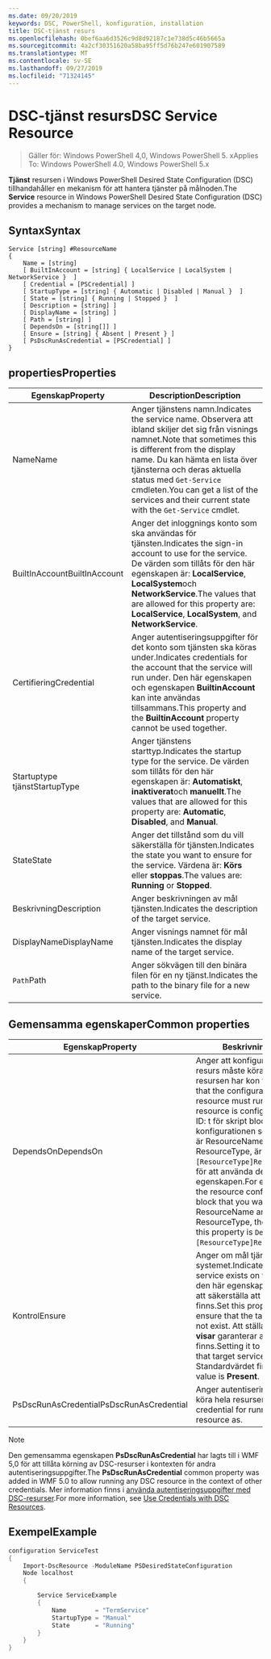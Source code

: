 ```yaml
---
ms.date: 09/20/2019
keywords: DSC, PowerShell, konfiguration, installation
title: DSC-tjänst resurs
ms.openlocfilehash: 0bef6aa6d3526c9d8d92187c1e738d5c46b5665a
ms.sourcegitcommit: 4a2cf30351620a58ba95ff5d76b247e601907589
ms.translationtype: MT
ms.contentlocale: sv-SE
ms.lasthandoff: 09/27/2019
ms.locfileid: "71324145"
---
```

# <a name="dsc-service-resource"></a><span data-ttu-id="705b4-103">DSC-tjänst resurs</span><span class="sxs-lookup"><span data-stu-id="705b4-103">DSC Service Resource</span></span>

> <span data-ttu-id="705b4-104">Gäller för: Windows PowerShell 4,0, Windows PowerShell 5. x</span><span class="sxs-lookup"><span data-stu-id="705b4-104">Applies To: Windows PowerShell 4.0, Windows PowerShell 5.x</span></span>

<span data-ttu-id="705b4-105">**Tjänst** resursen i Windows PowerShell Desired State Configuration (DSC) tillhandahåller en mekanism för att hantera tjänster på målnoden.</span><span class="sxs-lookup"><span data-stu-id="705b4-105">The **Service** resource in Windows PowerShell Desired State Configuration (DSC) provides a mechanism to manage services on the target node.</span></span>

## <a name="syntax"></a><span data-ttu-id="705b4-106">Syntax</span><span class="sxs-lookup"><span data-stu-id="705b4-106">Syntax</span></span>

```Syntax
Service [string] #ResourceName
{
    Name = [string]
    [ BuiltInAccount = [string] { LocalService | LocalSystem | NetworkService }  ]
    [ Credential = [PSCredential] ]
    [ StartupType = [string] { Automatic | Disabled | Manual }  ]
    [ State = [string] { Running | Stopped }  ]
    [ Description = [string] ]
    [ DisplayName = [string] ]
    [ Path = [string] ]
    [ DependsOn = [string[]] ]
    [ Ensure = [string] { Absent | Present } ]
    [ PsDscRunAsCredential = [PSCredential] ]
}
```

## <a name="properties"></a><span data-ttu-id="705b4-107">properties</span><span class="sxs-lookup"><span data-stu-id="705b4-107">Properties</span></span>

|<span data-ttu-id="705b4-108">Egenskap</span><span class="sxs-lookup"><span data-stu-id="705b4-108">Property</span></span> |<span data-ttu-id="705b4-109">Description</span><span class="sxs-lookup"><span data-stu-id="705b4-109">Description</span></span> |
|---|---|
|<span data-ttu-id="705b4-110">Name</span><span class="sxs-lookup"><span data-stu-id="705b4-110">Name</span></span> |<span data-ttu-id="705b4-111">Anger tjänstens namn.</span><span class="sxs-lookup"><span data-stu-id="705b4-111">Indicates the service name.</span></span> <span data-ttu-id="705b4-112">Observera att ibland skiljer det sig från visnings namnet.</span><span class="sxs-lookup"><span data-stu-id="705b4-112">Note that sometimes this is different from the display name.</span></span> <span data-ttu-id="705b4-113">Du kan hämta en lista över tjänsterna och deras aktuella status med `Get-Service` cmdleten.</span><span class="sxs-lookup"><span data-stu-id="705b4-113">You can get a list of the services and their current state with the `Get-Service` cmdlet.</span></span> |
|<span data-ttu-id="705b4-114">BuiltInAccount</span><span class="sxs-lookup"><span data-stu-id="705b4-114">BuiltInAccount</span></span> |<span data-ttu-id="705b4-115">Anger det inloggnings konto som ska användas för tjänsten.</span><span class="sxs-lookup"><span data-stu-id="705b4-115">Indicates the sign-in account to use for the service.</span></span> <span data-ttu-id="705b4-116">De värden som tillåts för den här egenskapen är: **LocalService**, **LocalSystem**och **NetworkService**.</span><span class="sxs-lookup"><span data-stu-id="705b4-116">The values that are allowed for this property are: **LocalService**, **LocalSystem**, and **NetworkService**.</span></span> |
|<span data-ttu-id="705b4-117">Certifiering</span><span class="sxs-lookup"><span data-stu-id="705b4-117">Credential</span></span> |<span data-ttu-id="705b4-118">Anger autentiseringsuppgifter för det konto som tjänsten ska köras under.</span><span class="sxs-lookup"><span data-stu-id="705b4-118">Indicates credentials for the account that the service will run under.</span></span> <span data-ttu-id="705b4-119">Den här egenskapen och egenskapen **BuiltinAccount** kan inte användas tillsammans.</span><span class="sxs-lookup"><span data-stu-id="705b4-119">This property and the **BuiltinAccount** property cannot be used together.</span></span> |
|<span data-ttu-id="705b4-120">Startuptype tjänst</span><span class="sxs-lookup"><span data-stu-id="705b4-120">StartupType</span></span> |<span data-ttu-id="705b4-121">Anger tjänstens starttyp.</span><span class="sxs-lookup"><span data-stu-id="705b4-121">Indicates the startup type for the service.</span></span> <span data-ttu-id="705b4-122">De värden som tillåts för den här egenskapen är: **Automatiskt**, **inaktiverat**och **manuellt**.</span><span class="sxs-lookup"><span data-stu-id="705b4-122">The values that are allowed for this property are: **Automatic**, **Disabled**, and **Manual**.</span></span> |
|<span data-ttu-id="705b4-123">State</span><span class="sxs-lookup"><span data-stu-id="705b4-123">State</span></span> |<span data-ttu-id="705b4-124">Anger det tillstånd som du vill säkerställa för tjänsten.</span><span class="sxs-lookup"><span data-stu-id="705b4-124">Indicates the state you want to ensure for the service.</span></span> <span data-ttu-id="705b4-125">Värdena är: **Körs** eller **stoppas**.</span><span class="sxs-lookup"><span data-stu-id="705b4-125">The values are: **Running** or **Stopped**.</span></span> |
|<span data-ttu-id="705b4-126">Beskrivning</span><span class="sxs-lookup"><span data-stu-id="705b4-126">Description</span></span> |<span data-ttu-id="705b4-127">Anger beskrivningen av mål tjänsten.</span><span class="sxs-lookup"><span data-stu-id="705b4-127">Indicates the description of the target service.</span></span> |
|<span data-ttu-id="705b4-128">DisplayName</span><span class="sxs-lookup"><span data-stu-id="705b4-128">DisplayName</span></span> |<span data-ttu-id="705b4-129">Anger visnings namnet för mål tjänsten.</span><span class="sxs-lookup"><span data-stu-id="705b4-129">Indicates the display name of the target service.</span></span> |
|<span data-ttu-id="705b4-130">`Path`</span><span class="sxs-lookup"><span data-stu-id="705b4-130">Path</span></span> |<span data-ttu-id="705b4-131">Anger sökvägen till den binära filen för en ny tjänst.</span><span class="sxs-lookup"><span data-stu-id="705b4-131">Indicates the path to the binary file for a new service.</span></span> |

## <a name="common-properties"></a><span data-ttu-id="705b4-132">Gemensamma egenskaper</span><span class="sxs-lookup"><span data-stu-id="705b4-132">Common properties</span></span>

|<span data-ttu-id="705b4-133">Egenskap</span><span class="sxs-lookup"><span data-stu-id="705b4-133">Property</span></span> |<span data-ttu-id="705b4-134">Beskrivning</span><span class="sxs-lookup"><span data-stu-id="705b4-134">Description</span></span> |
|---|---|
|<span data-ttu-id="705b4-135">DependsOn</span><span class="sxs-lookup"><span data-stu-id="705b4-135">DependsOn</span></span> |<span data-ttu-id="705b4-136">Anger att konfigurationen av en annan resurs måste köras innan den här resursen har kon figurer ATS.</span><span class="sxs-lookup"><span data-stu-id="705b4-136">Indicates that the configuration of another resource must run before this resource is configured.</span></span> <span data-ttu-id="705b4-137">Exempel: om ID: t för skript blocket för resurs konfigurationen som du vill köra först är ResourceName och dess typ är ResourceType, är `DependsOn = "[ResourceType]ResourceName"`syntaxen för att använda den här egenskapen.</span><span class="sxs-lookup"><span data-stu-id="705b4-137">For example, if the ID of the resource configuration script block that you want to run first is ResourceName and its type is ResourceType, the syntax for using this property is `DependsOn = "[ResourceType]ResourceName"`.</span></span> |
|<span data-ttu-id="705b4-138">Kontrol</span><span class="sxs-lookup"><span data-stu-id="705b4-138">Ensure</span></span> |<span data-ttu-id="705b4-139">Anger om mål tjänsten finns i systemet.</span><span class="sxs-lookup"><span data-stu-id="705b4-139">Indicates whether the target service exists on the system.</span></span> <span data-ttu-id="705b4-140">Ange den här egenskapen som **saknas** för att säkerställa att mål tjänsten inte finns.</span><span class="sxs-lookup"><span data-stu-id="705b4-140">Set this property to **Absent** to ensure that the target service does not exist.</span></span> <span data-ttu-id="705b4-141">Att ställa in den så att den **visar** garanterar att mål tjänsten finns.</span><span class="sxs-lookup"><span data-stu-id="705b4-141">Setting it to **Present** ensures that target service exists.</span></span> <span data-ttu-id="705b4-142">Standardvärdet finns **.**</span><span class="sxs-lookup"><span data-stu-id="705b4-142">The default value is **Present**.</span></span> |
|<span data-ttu-id="705b4-143">PsDscRunAsCredential</span><span class="sxs-lookup"><span data-stu-id="705b4-143">PsDscRunAsCredential</span></span> |<span data-ttu-id="705b4-144">Anger autentiseringsuppgifter för att köra hela resursen som.</span><span class="sxs-lookup"><span data-stu-id="705b4-144">Sets the credential for running the entire resource as.</span></span> |

> [!NOTE]
> <span data-ttu-id="705b4-145">Den gemensamma egenskapen **PsDscRunAsCredential** har lagts till i WMF 5,0 för att tillåta körning av DSC-resurser i kontexten för andra autentiseringsuppgifter.</span><span class="sxs-lookup"><span data-stu-id="705b4-145">The **PsDscRunAsCredential** common property was added in WMF 5.0 to allow running any DSC resource in the context of other credentials.</span></span> <span data-ttu-id="705b4-146">Mer information finns i [använda autentiseringsuppgifter med DSC-resurser](../../../configurations/runasuser.md).</span><span class="sxs-lookup"><span data-stu-id="705b4-146">For more information, see [Use Credentials with DSC Resources](../../../configurations/runasuser.md).</span></span>

## <a name="example"></a><span data-ttu-id="705b4-147">Exempel</span><span class="sxs-lookup"><span data-stu-id="705b4-147">Example</span></span>

```powershell
configuration ServiceTest
{
    Import-DscResource -ModuleName PSDesiredStateConfiguration
    Node localhost
    {

        Service ServiceExample
        {
            Name        = "TermService"
            StartupType = "Manual"
            State       = "Running"
        }
    }
}
```